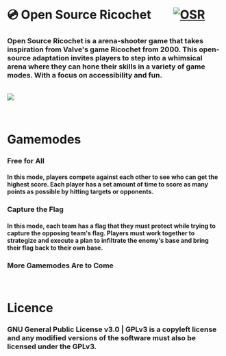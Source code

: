 # 💿 Open Source Ricochetㅤㅤ[![OSR](https://img.shields.io/badge/OSRㅤDOWNLOAD-green?label=💿&logo=&logoColor=redd)](https://gitlab.com/2dsnerd/Open-Source-Ricochet/-/raw/main/OSR%20Alpha-Windows.zip?ref_type=heads)
### Open Source Ricochet is a arena-shooter game that takes inspiration from Valve's game Ricochet from 2000. This open-source adaptation invites players to step into a whimsical arena where they can hone their skills in a variety of game modes. With a focus on accessibility and fun.
<br>
<img src="https://i.postimg.cc/MpmjGFJB/2024-03-23-09-48-59.gif">
<br>
<br>

<br>

# Gamemodes
### Free for All
#### In this mode, players compete against each other to see who can get the highest score. Each player has a set amount of time to score as many points as possible by hitting targets or opponents.

### Capture the Flag
#### In this mode, each team has a flag that they must protect while trying to capture the opposing team's flag. Players must work together to strategize and execute a plan to infiltrate the enemy's base and bring their flag back to their own base.

### More Gamemodes Are to Come
<br>

# Licence
### GNU General Public License v3.0 | GPLv3 is a copyleft license and any modified versions of the software must also be licensed under the GPLv3.
